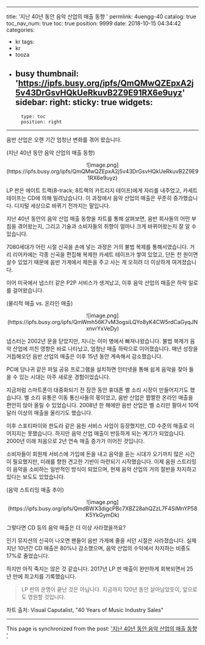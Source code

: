 
---
title: '지난 40년 동안 음악 산업의 매출 동향 '
permlink: 4uengg-40
catalog: true
toc_nav_num: true
toc: true
position: 9999
date: 2018-10-15 04:34:42
categories:
- kr
tags:
- kr
- tooza
- busy
thumbnail: 'https://ipfs.busy.org/ipfs/QmQMwQZEpxA2j5v43DrGsvHQkUeRkuvB2Z9E91RX6e9uyz'
sidebar:
    right:
        sticky: true
widgets:
    -
        type: toc
        position: right
---


음반 산업은 오랜 기간 엄청난 변화를 겪어 왔습니다. 

(지난 40년 동안 음악 산업의 매출 동향) 
<center> 
![image.png](https://ipfs.busy.org/ipfs/QmQMwQZEpxA2j5v43DrGsvHQkUeRkuvB2Z9E91RX6e9uyz)
</center> 

LP 판은 에이트 트랙(8-track; 8트랙의 카트리지 테이프)에게 자리를 내주었고, 카세트 테이프는 CD에 의해 밀려났습니다. 이 과정에서 음악 산업의 매출은 꾸준히 증가했습니다. 디지털 세상으로 바뀌기 전까지는 말입니다. 

지난 40년 동안의 음악 산업 매출 동향을 차트를 통해 살펴보면, 음반 회사들의 어떤 부침을 겪어왔는지, 그리고 기술과 소비자들의 취향이 얼마나 크게 바뀌어왔는지 잘 알 수 있습니다. 

7080세대가 어린 시절 신곡을 손에 넣는 과정은 거의 불법 복제를 통해서였습니다. 거리 리어카에는 각종 신곡을 편집해 복제한 카세트 테이프가 쌓여 있었고, 단돈 천 원이면 살수 있었기 때문에 음반 가게에서 제돈을 주고 사는 게 오히려 더 이상하게 여겨졌습니다.  

이어 미국에서 냅스터 같은 P2P 서비스가 생겨났고, 이후 음악 산업의 매출은 하락 일로를 걸어왔습니다. 

(물리적 매출 vs. 온라인 매출) 
<center> 
![image.png](https://ipfs.busy.org/ipfs/QmWmh56K7vM3ogsiLQYo8yK4CW5rdCaGyqJNxnvrYxVeDy)
</center> 

냅스터는 2002년 문을 닫았지만, 지니는 이미 병에서 빠져나왔습니다.  불법 복제가 음악 산업에 끼친 영향은 바로 나타났고, 엄청난 매출 하락으로 이어졌습니다. 매년 성장을 거듭해오던 음반 산업의 매출은 이후 15년 동안 계속해서 감소했습니다. 

PC에 당나귀 같은 파일 공유 프로그램을 설치하면 인터넷을 통해 쉽게 음악을 찾아 들을 수 있는 시대는 아주 새로운 경험이었습니다.  

지금처럼 스마트폰이 대중화되기 전 잠깐 동안 휴대폰 벨 소리 시장이 만들어지기도 했습니다. 벨 소리 유통은 이동 통신사들의 몫이었고, 음반 산업은 짭짤한 온라인 매출을 편안히 앉아 올릴 수 있었습니다.  2008년 한 해에만 음반 산업은 벨 소리만 팔아서 10억 달러 이상의 매출을 올리기도 했습니다. 

이후 스포티파이와 판도라 같은 음원 서비스 사업이 등장했지만, CD 수준의 매출로 이어지지는 못했습니다. 하지만 음악 산업 매출이 반등하게 되는 계기가 되었습니다. 2000년 이래 처음으로 2년 연속 매출 증가가 이어진 것입니다. 

소비자들이 회원제 서비스에 가입에 돈을 내고 음악을 듣는 시대가 오기까지 많은 시간이 필요했지만, 미래를 향한 견고한 기반이 마련되기 시작했습니다.  이제 음원 스트리밍이 음악을 소비하는 일반적인 방식이 되었으며, 현재 음악 산업의 거의 절반을 차지하고 있다는 보도도 있었습니다.  

(음악 스트리밍 매출 추이) 
<center> 
![image.png](https://ipfs.busy.org/ipfs/QmdBWX3digcPBc7XBZ28ahQZzL7F4SiMnYP58K5YkGymDk)
</center> 

그렇다면 CD 등의 음악 매출은 더 이상 사라졌을까요? 

인기 뮤지션의 신곡이 나오면 팬들이 음반 가게에 줄을 서던 시절은 사라졌습니다. 실제 지난 10년간 CD 매출은 80%나 감소했으며, 음악 산업의 수익에서 차지하는 비중도 17%로 줄었습니다.  

하지만 아직 죽지는 않은 것 같습니다. 2017년 LP 판 매출이 완만하게 회복되면서 25 년 만에 최고치를 기록했습니다. 

>LP 판의 운명이 끝난 것은 아닙니다. 지금까지 120년 동안 살아남았듯이, 앞으로도 영원할 것입니다. 

차트 출처: Visual Caputalist, "40 Years of Music Industry Sales"


- - -

This page is synchronized from the post: ['지난 40년 동안 음악 산업의 매출 동향 '](https://steemit.com/@pius.pius/4uengg-40)
